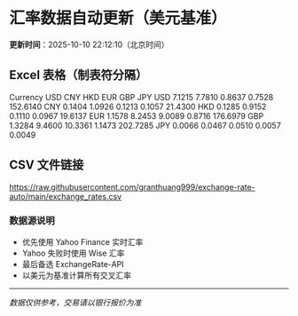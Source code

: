 # 汇率数据自动更新（美元基准）

**更新时间**：2025-10-10 22:12:10（北京时间）

## Excel 表格（制表符分隔）

Currency	USD	CNY	HKD	EUR	GBP	JPY
USD		7.1215	7.7810	0.8637	0.7528	152.6140
CNY	0.1404		1.0926	0.1213	0.1057	21.4300
HKD	0.1285	0.9152		0.1110	0.0967	19.6137
EUR	1.1578	8.2453	9.0089		0.8716	176.6979
GBP	1.3284	9.4600	10.3361	1.1473		202.7285
JPY	0.0066	0.0467	0.0510	0.0057	0.0049	

## CSV 文件链接

https://raw.githubusercontent.com/granthuang999/exchange-rate-auto/main/exchange_rates.csv

### 数据源说明
- 优先使用 Yahoo Finance 实时汇率
- Yahoo 失败时使用 Wise 汇率
- 最后备选 ExchangeRate-API
- 以美元为基准计算所有交叉汇率

---
*数据仅供参考，交易请以银行报价为准*
